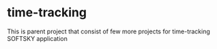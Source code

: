 time-tracking
=============

This is parent project that consist of few more projects for time-tracking SOFTSKY application
